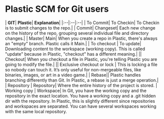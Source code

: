 # Plastic SCM for Git users

| **GIT**| **Plastic**| **Explanation**| |:--|:--|:--| | To Commit| To Checkin| To Checkin is to submit changes to the
repo.| | Commit| Changeset| Each new change on the history of the repo, grouping several individual file and directory
changes.| | Master| Main| When you create a repo in Plastic, there's always an "empty" branch. Plastic calls it Main.| |
To checkout | To update| Downloading content to the workspace (working copy). This is called "update" because in
Plastic, "checkout" has a different meaning.| || Checkout| When you checkout a file in Plastic, you're telling Plastic
you are going to modify the file.| || Exclusive checkout or lock | This is locking a file so nobody can touch it. It’s
only useful for non-mergeable files, like binaries, images, or art in a video game.| | Rebase|| Plastic handles
branching differently than Git. In Plastic, a rebase is just a merge operation.| | Repository | Repository| Where the
entire history of the project is stored. | Working copy | Workspace| In Git, you have the working copy and the
repository in the exact location. You have a working copy and a .git hidden dir with the repository. In Plastic, this is
slightly different since repositories and workspaces are separated. You can have several workspaces working with the
same local repository.